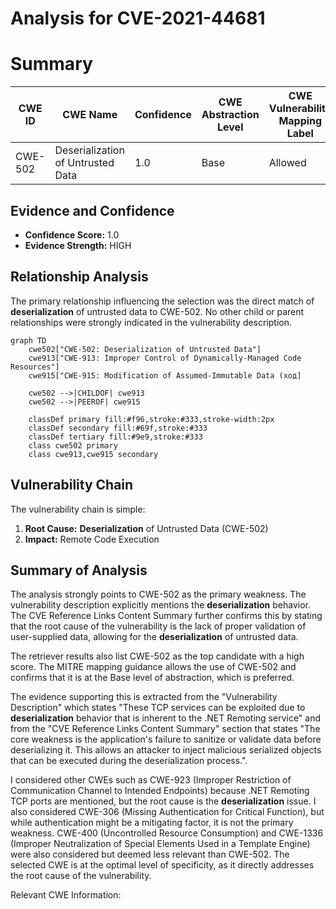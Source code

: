 # Analysis for CVE-2021-44681

# Summary
| CWE ID | CWE Name | Confidence | CWE Abstraction Level | CWE Vulnerability Mapping Label | CWE-Vulnerability Mapping Notes |
|---|---|---|---|---|---|
| CWE-502 | Deserialization of Untrusted Data | 1.0 | Base | Allowed | Primary CWE |

## Evidence and Confidence

*   **Confidence Score:** 1.0
*   **Evidence Strength:** HIGH

## Relationship Analysis
The primary relationship influencing the selection was the direct match of **deserialization** of untrusted data to CWE-502. No other child or parent relationships were strongly indicated in the vulnerability description.

```mermaid
graph TD
    cwe502["CWE-502: Deserialization of Untrusted Data"]
    cwe913["CWE-913: Improper Control of Dynamically-Managed Code Resources"]
    cwe915["CWE-915: Modification of Assumed-Immutable Data (ход]
    
    cwe502 -->|CHILDOF| cwe913
    cwe502 -->|PEEROF| cwe915
    
    classDef primary fill:#f96,stroke:#333,stroke-width:2px
    classDef secondary fill:#69f,stroke:#333
    classDef tertiary fill:#9e9,stroke:#333
    class cwe502 primary
    class cwe913,cwe915 secondary
```

## Vulnerability Chain
The vulnerability chain is simple:
  1. **Root Cause:** **Deserialization** of Untrusted Data (CWE-502)
  2. **Impact:** Remote Code Execution

## Summary of Analysis
The analysis strongly points to CWE-502 as the primary weakness. The vulnerability description explicitly mentions the **deserialization** behavior. The CVE Reference Links Content Summary further confirms this by stating that the root cause of the vulnerability is the lack of proper validation of user-supplied data, allowing for the **deserialization** of untrusted data.

The retriever results also list CWE-502 as the top candidate with a high score. The MITRE mapping guidance allows the use of CWE-502 and confirms that it is at the Base level of abstraction, which is preferred.

The evidence supporting this is extracted from the "Vulnerability Description" which states "These TCP services can be exploited due to **deserialization** behavior that is inherent to the .NET Remoting service" and from the "CVE Reference Links Content Summary" section that states "The core weakness is the application's failure to sanitize or validate data before deserializing it. This allows an attacker to inject malicious serialized objects that can be executed during the deserialization process.".

I considered other CWEs such as CWE-923 (Improper Restriction of Communication Channel to Intended Endpoints) because .NET Remoting TCP ports are mentioned, but the root cause is the **deserialization** issue. I also considered CWE-306 (Missing Authentication for Critical Function), but while authentication might be a mitigating factor, it is not the primary weakness.
CWE-400 (Uncontrolled Resource Consumption) and CWE-1336 (Improper Neutralization of Special Elements Used in a Template Engine) were also considered but deemed less relevant than CWE-502.
The selected CWE is at the optimal level of specificity, as it directly addresses the root cause of the vulnerability.

Relevant CWE Information: